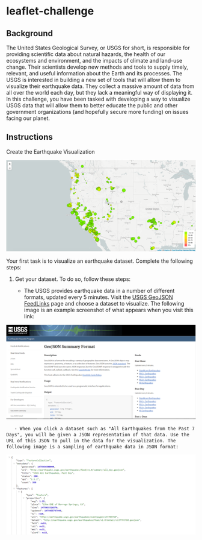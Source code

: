 # leaflet-challenge
## Background
The United States Geological Survey, or USGS for short, is responsible for providing scientific data about natural hazards, the health of our ecosystems and environment, and the impacts of climate and land-use change. Their scientists develop new methods and tools to supply timely, relevant, and useful information about the Earth and its processes.
The USGS is interested in building a new set of tools that will allow them to visualize their earthquake data. They collect a massive amount of data from all over the world each day, but they lack a meaningful way of displaying it. In this challenge, you have been tasked with developing a way to visualize USGS data that will allow them to better educate the public and other government organizations (and hopefully secure more funding) on issues facing our planet.

## Instructions
Create the Earthquake Visualization

![alt text](Images/2-BasicMap.png)

Your first task is to visualize an earthquake dataset. Complete the following steps:

1. Get your dataset. To do so, follow these steps:

      - The USGS provides earthquake data in a number of different formats, updated every 5 minutes. Visit the [USGS GeoJSON FeedLinks](https://earthquake.usgs.gov/earthquakes/feed/v1.0/geojson.php) page and choose a dataset to visualize. The following image is an example screenshot of what appears when you visit this link:
  
![data](Images/3-Data.png)


       - When you click a dataset such as "All Earthquakes from the Past 7 Days", you will be given a JSON representation of that data. Use the URL of this JSON to pull in the data for the visualization. The following image is a sampling of earthquake data in JSON format:


![JSON](Images/4-JSON.png)


